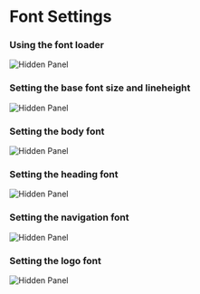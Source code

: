 Font Settings
====


### Using the font loader
![Hidden Panel](/zen-grid-framework-4/images/fonts/font-loader.jpg)
 


### Setting the base font size and lineheight
![Hidden Panel](/zen-grid-framework-4/images/fonts/base.jpg)
 


### Setting the body font
![Hidden Panel](/zen-grid-framework-4/images/fonts/body-font.jpg)
 

### Setting the heading font
![Hidden Panel](/zen-grid-framework-4/images/fonts/headingfont.jpg)
 
 
### Setting the navigation font
![Hidden Panel](/zen-grid-framework-4/images/fonts/navfont.jpg)
  
 

### Setting the logo font
![Hidden Panel](/zen-grid-framework-4/images/framework/logofont.jpg)
  
 